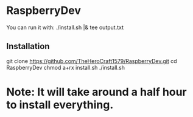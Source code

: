 # RaspberryDev

You can run it with:
./install.sh |& tee output.txt

## Installation

  git clone https://github.com/TheHeroCraft1579/RaspberryDev.git
  cd RaspberryDev
  chmod a+rx install.sh
  ./install.sh

  # Note: It will take around a half hour to install everything. 
